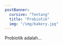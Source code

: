 ```yaml
---
postBanner:
  cursive: "Tentang"
  title: "Probiotik"
  img: "/img/bakery.jpg"
---
```


Probiotik adalah...
